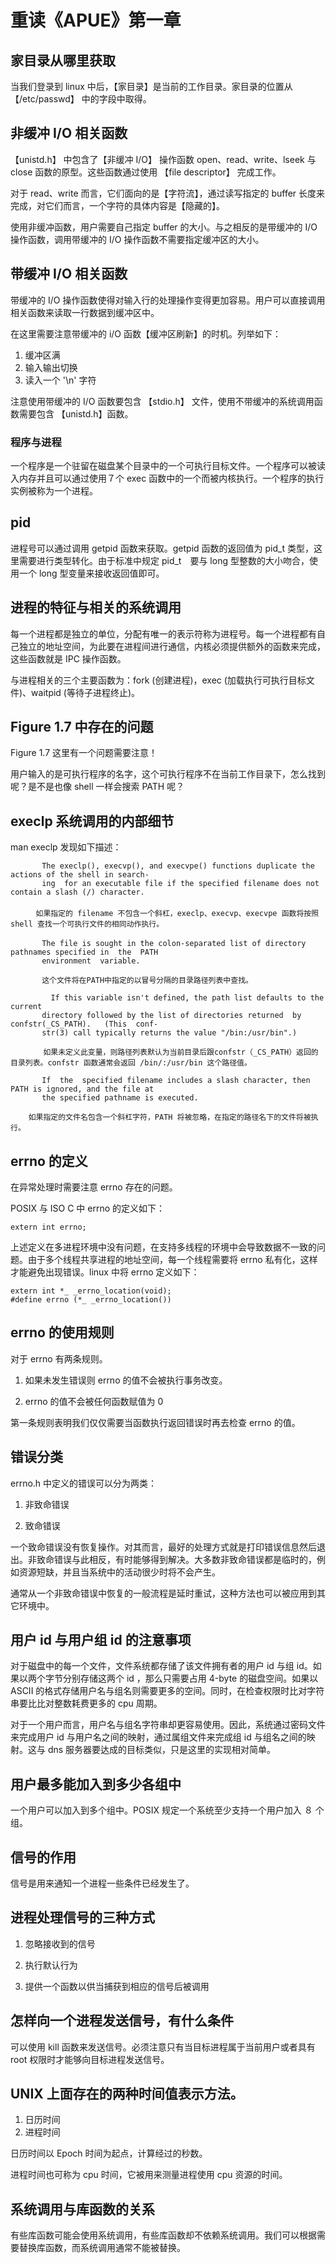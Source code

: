 # 重读《APUE》第一章

## 家目录从哪里获取
当我们登录到 linux 中后，【家目录】是当前的工作目录。家目录的位置从 【/etc/passwd】 中的字段中取得。	

## 非缓冲 I/O 相关函数
【unistd.h】 中包含了【非缓冲 I/O】 操作函数 open、read、write、lseek 与 close 函数的原型。这些函数通过使用 【file descriptor】 完成工作。

对于 read、write 而言，它们面向的是【字符流】，通过读写指定的 buffer 长度来完成，对它们而言，一个字符的具体内容是【隐藏的】。

使用非缓冲函数，用户需要自己指定 buffer 的大小。与之相反的是带缓冲的 I/O 操作函数，调用带缓冲的 I/O 操作函数不需要指定缓冲区的大小。

## 带缓冲 I/O 相关函数
带缓冲的 I/O 操作函数使得对输入行的处理操作变得更加容易。用户可以直接调用相关函数来读取一行数据到缓冲区中。

在这里需要注意带缓冲的 i/O 函数【缓冲区刷新】的时机。列举如下：

1. 缓冲区满
2. 输入输出切换
3. 读入一个 '\n' 字符

注意使用带缓冲的 I/O 函数要包含 【stdio.h】 文件，使用不带缓冲的系统调用函数需要包含 【unistd.h】函数。

### 程序与进程

一个程序是一个驻留在磁盘某个目录中的一个可执行目标文件。一个程序可以被读入内存并且可以通过使用７个 exec 函数中的一个而被内核执行。一个程序的执行实例被称为一个进程。

## pid
进程号可以通过调用 getpid 函数来获取。getpid 函数的返回值为 pid_t 类型，这里需要进行类型转化。由于标准中规定 pid_t　要与 long 型整数的大小吻合，使用一个 long 型变量来接收返回值即可。

## 进程的特征与相关的系统调用
	
每一个进程都是独立的单位，分配有唯一的表示符称为进程号。每一个进程都有自己独立的地址空间，为此要在进程间进行通信，内核必须提供额外的函数来完成，这些函数就是 IPC 操作函数。

与进程相关的三个主要函数为：fork (创建进程)，exec (加载执行可执行目标文件)、waitpid (等待子进程终止)。

## Figure 1.7 中存在的问题
Figure 1.7 这里有一个问题需要注意！

用户输入的是可执行程序的名字，这个可执行程序不在当前工作目录下，怎么找到呢？是不是也像 shell 一样会搜索 PATH 呢？

## execlp 系统调用的内部细节
man execlp 发现如下描述：
		
	       The execlp(), execvp(), and execvpe() functions duplicate the actions of the shell in search‐
	       ing  for an executable file if the specified filename does not contain a slash (/) character.
	    　
	    　如果指定的 filename 不包含一个斜杠，execlp、execvp、execvpe 函数将按照 shell 查找一个可执行文件的相同动作执行。
	    　
	       The file is sought in the colon-separated list of directory pathnames specified in  the  PATH
	       environment  variable.
	       
	       这个文件将在PATH中指定的以冒号分隔的目录路径列表中查找。
	       
	         If this variable isn't defined, the path list defaults to the current
	       directory followed by the list of directories returned  by  confstr(_CS_PATH).   (This  conf‐
	       str(3) call typically returns the value "/bin:/usr/bin".)
	
		　　如果未定义此变量，则路径列表默认为当前目录后跟confstr（_CS_PATH）返回的目录列表。confstr 函数通常会返回 /bin/:/usr/bin 这个路径值。
	       
	       If  the  specified filename includes a slash character, then PATH is ignored, and the file at
	       the specified pathname is executed.
		
		如果指定的文件名包含一个斜杠字符，PATH 将被忽略，在指定的路径名下的文件将被执行。
	
## errno 的定义
在异常处理时需要注意 errno 存在的问题。

POSIX 与	ISO C 中 errno 的定义如下：

	extern int errno;
	
上述定义在多进程环境中没有问题，在支持多线程的环境中会导致数据不一致的问题。由于多个线程共享进程的地址空间，每一个线程需要将 errno 私有化，这样才能避免出现错误。linux 中将 errno 定义如下：

	extern int *_ _errno_location(void);
	#define errno (*_ _errno_location())

## errno 的使用规则
对于 errno 有两条规则。

1. 如果未发生错误则 errno 的值不会被执行事务改变。

2. errno 的值不会被任何函数赋值为 0

第一条规则表明我们仅仅需要当函数执行返回错误时再去检查 errno 的值。

## 错误分类
errno.h 中定义的错误可以分为两类：

1. 非致命错误

2. 致命错误

一个致命错误没有恢复操作。对其而言，最好的处理方式就是打印错误信息然后退出。非致命错误与此相反，有时能够得到解决。大多数非致命错误都是临时的，例如资源短缺，并且当系统中的活动很少时将不会产生。

通常从一个非致命错误中恢复的一般流程是延时重试，这种方法也可以被应用到其它环境中。

## 用户 id 与用户组 id 的注意事项

对于磁盘中的每一个文件，文件系统都存储了该文件拥有者的用户 id 与组 id。如果以两个字节分别存储这两个 id ，那么只需要占用 4-byte 的磁盘空间。如果以 ASCII 的格式存储用户名与组名则需要更多的空间。同时，在检查权限时比对字符串要比比对整数耗费更多的 cpu 周期。

对于一个用户而言，用户名与组名字符串却更容易使用。因此，系统通过密码文件来完成用户 id 与用户名之间的映射，通过属组文件来完成组 id 与组名之间的映射。这与 dns 服务器要达成的目标类似，只是这里的实现相对简单。


## 用户最多能加入到多少各组中
一个用户可以加入到多个组中。POSIX 规定一个系统至少支持一个用户加入 ８ 个组。

## 信号的作用

信号是用来通知一个进程一些条件已经发生了。

## 进程处理信号的三种方式

1. 忽略接收到的信号

2. 执行默认行为

3. 提供一个函数以供当捕获到相应的信号后被调用

## 怎样向一个进程发送信号，有什么条件
可以使用 kill 函数来发送信号。必须注意只有当目标进程属于当前用户或者具有 root 权限时才能够向目标进程发送信号。


## UNIX 上面存在的两种时间值表示方法。

1. 日历时间
 3.  进程时间

日历时间以 Epoch 时间为起点，计算经过的秒数。

进程时间也可称为 cpu 时间，它被用来测量进程使用 cpu 资源的时间。 

## 系统调用与库函数的关系

有些库函数可能会使用系统调用，有些库函数却不依赖系统调用。我们可以根据需要替换库函数，而系统调用通常不能被替换。



